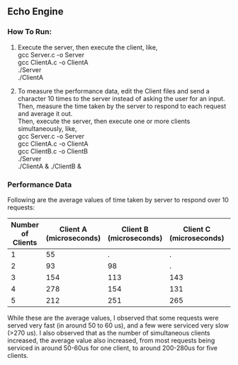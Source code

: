 ## Echo Engine

### How To Run:

1. Execute the server, then execute the client, like,<br />
gcc Server.c -o Server <br />
gcc ClientA.c -o ClientA <br />
./Server <br />
./ClientA <br />

2. To measure the performance data, edit the Client files and send a character 10 times to the server instead of asking the user for an input. Then, measure the time taken by the server to respond to each request and average it out. <br />
Then, execute the server, then execute one or more clients simultaneously, like, <br />
gcc Server.c -o Server <br />
gcc ClientA.c -o ClientA <br />
gcc ClientB.c -o ClientB <br />
./Server <br />
./ClientA & ./ClientB & <br />

### Performance Data

Following are the average values of time taken by server to respond over 10 requests:

Number of Clients | Client A (microseconds) | Client B (microseconds) | Client C (microseconds) | Client D (microseconds) | Client E (microseconds)
------------ | ------------- | ------------- | ------------- | ------------- | ------------- 
1 | 55 | . | . | . | . 
2 | 93 | 98 | . | . | . 
3 | 154 | 113 | 143 | . | . 
4 | 278 | 154 | 131 | 80 | . 
5 | 212 | 251 | 265 | 294 | 279

While these are the average values, I observed that some requests were served very fast (in around 50 to 60 us), and a few were serviced very slow (>270 us). I also observed that as the number of simultaneous clients increased, the average value also increased, from most requests being serviced in around 50-60us for one client, to around 200-280us for five clients.
